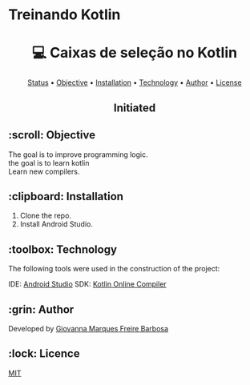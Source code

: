 # Treinando Kotlin
<h1 align="center">💻 Caixas de seleção no Kotlin</h1>
<h3 align="center">
<a href="https://appmaster.io/api/_files/bLzbyrE3kokyk9p7QthYmA/download/"></a>
</h3>

<p align="center">
 <a href="#status">Status</a> • 
 <a href="#objective">Objective</a> •
 <a href="#installation">Installation</a> • 
 <a href="#technology">Technology</a> • 
 <a href="#author">Author</a> •
 <a href="#licence">License</a>
</p>

<h2 align="center" id=status> 
    Initiated
</h2>

<h2 id=objective>:scroll: Objective</h2>
The goal is to improve programming logic.<br>
the goal is to learn kotlin<br>
Learn new compilers.

<h2 id=installation>:clipboard: Installation</h2>

1. Clone the repo.
2. Install Android Studio.

<h2 id=technology>:toolbox: Technology</h2>

The following tools were used in the construction of the project:

IDE: <a href="https://developer.android.com/studio/install?hl=pt-br">Android Studio</a>
SDK: <a href="https://www.jdoodle.com/compile-kotlin-online">Kotlin Online Compiler</a>

<h2 id=author>:grin: Author</h2>

Developed by <a href="https://github.com/giomfb07" target="_blank">Giovanna Marques Freire Barbosa</a>

<h2 id=licence>:lock: Licence</h2>
<a href="https://github.com/giomfb07/fitnerd-kotlin/blob/main/LICENSE" target="_blank">MIT</a>
